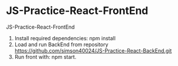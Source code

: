 # JS-Practice-React-FrontEnd

JS-Practice-React-FrontEnd

1. Install required dependencies: npm install
2. Load and run BackEnd from repository https://github.com/simson40024/JS-Practice-React-BackEnd.git
3. Run front with: npm start.
